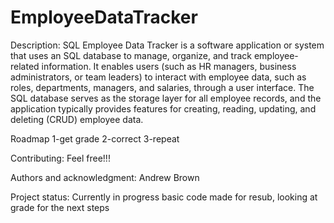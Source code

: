 # EmployeeDataTracker

Description:
 SQL Employee Data Tracker is a software application or system that uses an SQL database to manage, organize, and track employee-related information. It enables users (such as HR managers, business administrators, or team leaders) to interact with employee data, such as roles, departments, managers, and salaries, through a user interface. The SQL database serves as the storage layer for all employee records, and the application typically provides features for creating, reading, updating, and deleting (CRUD) employee data.

Roadmap
1-get grade
2-correct
3-repeat

Contributing:
Feel free!!!

Authors and acknowledgment: 
Andrew Brown

Project status:
Currently in progress basic code made for resub, looking at grade for the next steps